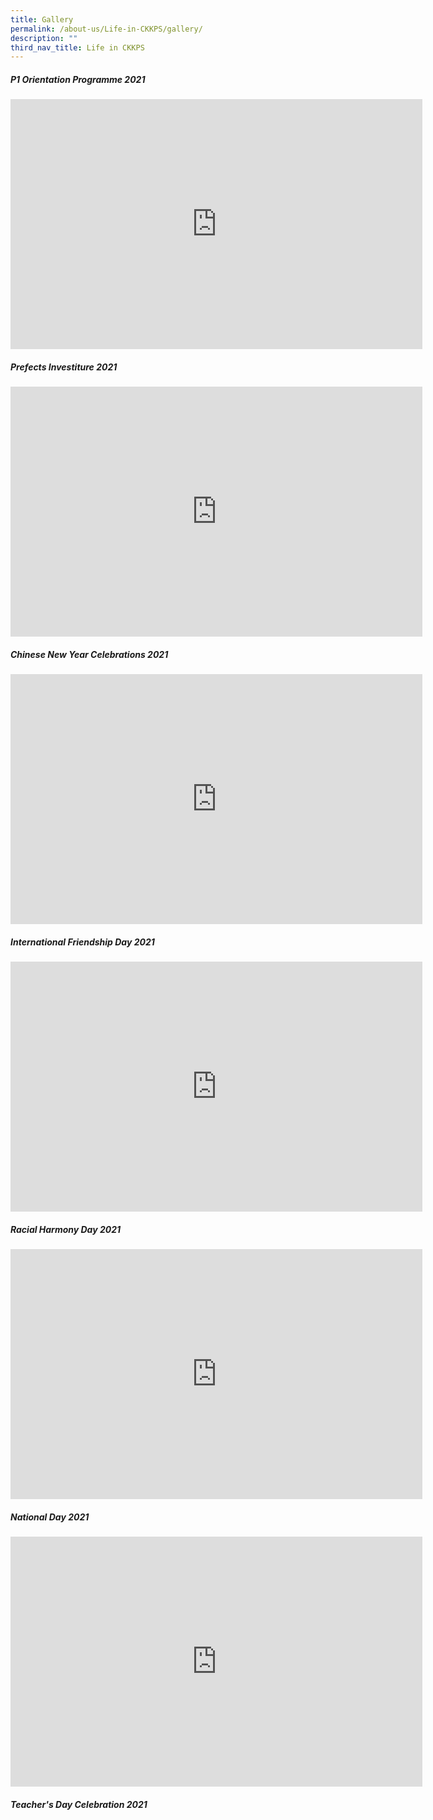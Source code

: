 ```yaml
---
title: Gallery
permalink: /about-us/Life-in-CKKPS/gallery/
description: ""
third_nav_title: Life in CKKPS
---
```

##### P1 Orientation Programme 2021

<center><iframe src="https://docs.google.com/presentation/d/e/2PACX-1vQpsGFRGfesvRAayWVy4tJ1q6np6PcG9yt8MUuRplpJDgBVXPHsxZAF-crFuCMcVtQx-ZuuGjdCgqHm/embed?start=false&amp;loop=false&amp;delayms=3000" frameborder="0" width="659" height="400" allowfullscreen="true"></iframe></center>


##### Prefects Investiture 2021

<center><iframe allowfullscreen="true" height="400" width="659" frameborder="0" src="https://docs.google.com/presentation/d/e/2PACX-1vTwF0VRCCcbUaNTpgcoAQ4L2FLCn5_p0Sj2iG_F6xnhsnub3nccNGPBA4qzlqcqz_7U1KgsED1J3DfT/embed?start=false&amp;loop=false&amp;delayms=3000"></iframe></center>


##### Chinese New Year Celebrations 2021

<center><iframe src="https://docs.google.com/presentation/d/e/2PACX-1vRJ1ZEXc99vVWPoxogubJRTZfRa3ZmCTINYEHiboiC-qLFXAxabDnCSn3rG0gncd82bT1oLyQ85rHQq/embed?start=false&amp;loop=false&amp;delayms=3000" frameborder="0" width="659" height="400" allowfullscreen="true"></iframe></center>


##### International Friendship Day 2021

<center><iframe allowfullscreen="true" height="400" width="659" frameborder="0" src="https://docs.google.com/presentation/d/e/2PACX-1vQ_8f62baieY3UCfNpyiVPMfmIjeEEc1iz5mj6d9s-21X1Yit00dnMhTJ-SunEllAbHLM7EAItxsoYI/embed?start=false&amp;loop=false&amp;delayms=3000"></iframe></center>

##### Racial Harmony Day 2021

<center><iframe src="https://docs.google.com/presentation/d/e/2PACX-1vTibe7xNGsfVvIndM5260cfb5r9Ea17N8Qc3e0ZqywDKvtruYi9I_JcTt2y7a2hjb5400haOkFmXF-j/embed?start=false&amp;loop=true&amp;delayms=3000" frameborder="0" width="659" height="400" allowfullscreen="true"></iframe></center>

##### National Day 2021

<center><iframe allowfullscreen="true" height="400" width="659" frameborder="0" src="https://docs.google.com/presentation/d/e/2PACX-1vROJIXGd-GuPuFGkcCCinF-hYxS42-qrubhzObwuaOYUph--1fZWgMMaSa8LaYje4nL1k-KSwV59Zz2/embed?start=false&amp;loop=true&amp;delayms=3000"></iframe></center>

##### Teacher's Day Celebration 2021